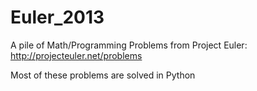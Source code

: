 Euler_2013
==========

A pile of Math/Programming Problems from Project Euler:
http://projecteuler.net/problems

Most of these problems are solved in Python
